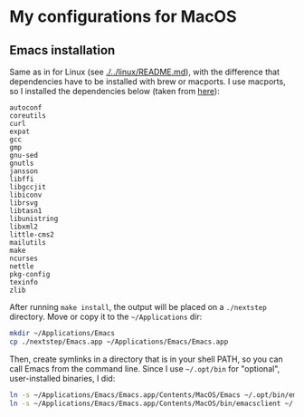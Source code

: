 # My configurations for MacOS


## Emacs installation

Same as in for Linux (see [./../linux/README.md](./../linux/README.md)), with the difference that dependencies have to be installed with brew or macports. I use macports, so I installed the dependencies below (taken from [here](https://github.com/jimeh/build-emacs-for-macos)):
```text
autoconf
coreutils
curl
expat
gcc
gmp
gnu-sed
gnutls
jansson
libffi
libgccjit
libiconv
librsvg
libtasn1
libunistring
libxml2
little-cms2
mailutils
make
ncurses
nettle
pkg-config
texinfo
zlib
```

After running `make install`, the output will be placed on a `./nextstep` directory. Move or copy it to the `~/Applications` dir:
```bash
mkdir ~/Applications/Emacs
cp ./nextstep/Emacs.app ~/Applications/Emacs/Emacs.app
```

Then, create symlinks in a directory that is in your shell PATH, so you can call Emacs from the command line. Since I use `~/.opt/bin` for "optional", user-installed binaries, I did:
```bash
ln -s ~/Applications/Emacs/Emacs.app/Contents/MacOS/Emacs ~/.opt/bin/emacs
ln -s ~/Applications/Emacs/Emacs.app/Contents/MacOS/bin/emacsclient ~/.opt/bin/emacsclient
```
